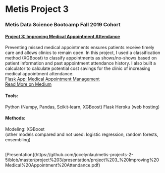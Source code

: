 # Metis Project 3
### Metis Data Science Bootcamp Fall 2019 Cohort

#### [Project 3: Improving Medical Appointment Attendance](https://github.com/jocelynlau/metis-projects-2-5/tree/master/project%203)
Preventing missed medical appointments ensures patients receive timely care and allows clinics to remain open. In this project, I used a classification method (XGBoost) to classify appointments as shows/no-shows based on patient information and past appointment attendance history. I also built a calculator to calculate potential cost savings for the clinic of increasing medical appointment attendance.<br>
[Flask App: Medical Appointment Management](http://med-appt-mgmt.herokuapp.com/)<br>
[Read More on Medium](https://medium.com/jocelynlau/project-3-improving-medical-appointment-attendance-via-appointment-classification-8f791d041014)

#### Tools:
Python (Numpy, Pandas, Scikit-learn, XGBoost)
Flask
Heroku (web hosting)
#### Methods:
Modeling: XGBoost<br>
(other models compared and not used: logistic regression, random forests, ensembling)

<br>
[Presentation](https://github.com/jocelynlau/metis-projects-2-5/blob/master/project%203/presentation/project%203_%20Improving%20Medical%20Appointment%20Attendance.pdf)
